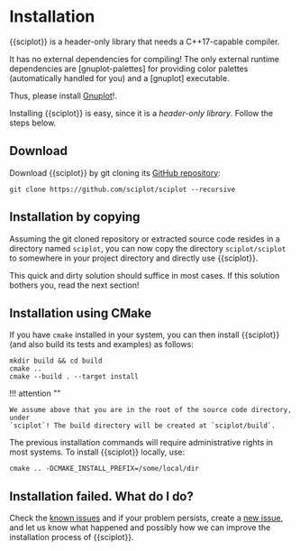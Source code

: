 # Installation

{{sciplot}} is a header-only library that needs a C++17-capable compiler.

It has no external dependencies for compiling! The only external runtime dependencies are [gnuplot-palettes] for providing color palettes (automatically handled for you) and a [gnuplot] executable.

Thus, please install [Gnuplot](http://www.gnuplot.info/)!.

Installing {{sciplot}} is easy, since it is a *header-only library*. Follow the steps below.

## Download

Download {{sciplot}} by git cloning its [GitHub repository][github]:

~~~shell
git clone https://github.com/sciplot/sciplot --recursive
~~~

## Installation by copying

Assuming the git cloned repository or extracted source code resides in a
directory named `sciplot`, you can now copy the directory `sciplot/sciplot`
to somewhere in your project directory and directly use {{sciplot}}.

This quick and dirty solution should suffice in most cases. If this solution
bothers you, read the next section!

## Installation using CMake

If you have `cmake` installed in your system, you can then install {{sciplot}}
(and also build its tests and examples) as follows:

~~~shell
mkdir build && cd build
cmake ..
cmake --build . --target install
~~~

!!! attention ""

    We assume above that you are in the root of the source code directory, under
    `sciplot`! The build directory will be created at `sciplot/build`.

The previous installation commands will require administrative rights in most
systems. To install {{sciplot}} locally, use:

~~~shell
cmake .. -DCMAKE_INSTALL_PREFIX=/some/local/dir
~~~

[github]: https://github.com/sciplot/sciplot
[zip]: https://github.com/sciplot/sciplot/archive/master.zip

## Installation failed. What do I do?

Check the [known issues](known_issues.md) and if your problem persists, create a [new issue][issues], and let us know what happened and possibly how we can improve the installation process of {{sciplot}}.

[issues]: https://github.com/sciplot/sciplot/issues/new
